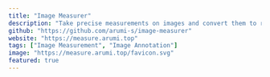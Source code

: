 ```yaml
---
title: "Image Measurer"
description: "Take precise measurements on images and convert them to real-world units"
github: "https://github.com/arumi-s/image-measurer"
website: "https://measure.arumi.top"
tags: ["Image Measurement", "Image Annotation"]
image: "https://measure.arumi.top/favicon.svg"
featured: true
---
```

